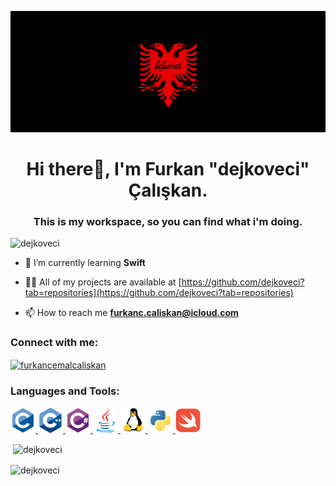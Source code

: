 ![Screenshot](dejkoveci.png)
<h1 align="center">Hi there👋, I'm Furkan "dejkoveci" Çalışkan.</h1>
<h3 align="center">This is my workspace, so you can find what i'm doing.</h3>

<p align="left"> <img src="https://komarev.com/ghpvc/?username=dejkoveci&label=Profile%20views&color=0e75b6&style=flat" alt="dejkoveci" /> </p>

- 🌱 I’m currently learning **Swift**

- 👨‍💻 All of my projects are available at [https://github.com/dejkoveci?tab=repositories](https://github.com/dejkoveci?tab=repositories)

- 📫 How to reach me **furkanc.caliskan@icloud.com**

<h3 align="left">Connect with me:</h3>
<p align="left">
<a href="https://linkedin.com/in/furkancemalcaliskan" target="blank"><img align="center" src="https://raw.githubusercontent.com/rahuldkjain/github-profile-readme-generator/master/src/images/icons/Social/linked-in-alt.svg" alt="furkancemalcaliskan" height="30" width="40" /></a>
</p>

<h3 align="left">Languages and Tools:</h3>
<p align="left"> <a href="https://www.cprogramming.com/" target="_blank" rel="noreferrer"> <img src="https://raw.githubusercontent.com/devicons/devicon/master/icons/c/c-original.svg" alt="c" width="40" height="40"/> </a> <a href="https://www.w3schools.com/cpp/" target="_blank" rel="noreferrer"> <img src="https://raw.githubusercontent.com/devicons/devicon/master/icons/cplusplus/cplusplus-original.svg" alt="cplusplus" width="40" height="40"/> </a> <a href="https://www.w3schools.com/cs/" target="_blank" rel="noreferrer"> <img src="https://raw.githubusercontent.com/devicons/devicon/master/icons/csharp/csharp-original.svg" alt="csharp" width="40" height="40"/> </a> <a href="https://www.java.com" target="_blank" rel="noreferrer"> <img src="https://raw.githubusercontent.com/devicons/devicon/master/icons/java/java-original.svg" alt="java" width="40" height="40"/> </a> <a href="https://www.linux.org/" target="_blank" rel="noreferrer"> <img src="https://raw.githubusercontent.com/devicons/devicon/master/icons/linux/linux-original.svg" alt="linux" width="40" height="40"/> </a> <a href="https://www.python.org" target="_blank" rel="noreferrer"> <img src="https://raw.githubusercontent.com/devicons/devicon/master/icons/python/python-original.svg" alt="python" width="40" height="40"/> </a> <a href="https://developer.apple.com/swift/" target="_blank" rel="noreferrer"> <img src="https://raw.githubusercontent.com/devicons/devicon/master/icons/swift/swift-original.svg" alt="swift" width="40" height="40"/> </a> </p>


<p>&nbsp;<img align="center" src="https://github-readme-stats.vercel.app/api?username=dejkoveci&show_icons=true&locale=en" alt="dejkoveci" /></p>

<p><img align="center" src="https://github-readme-streak-stats.herokuapp.com/?user=dejkoveci&" alt="dejkoveci" /></p>
